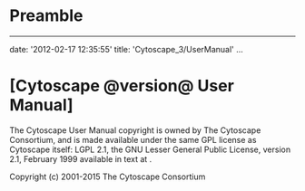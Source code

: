 Preamble
========


---
date: '2012-02-17 12:35:55'
title: 'Cytoscape\_3/UserManual'
...

<a name="TitlePage"></a>
[Cytoscape @version@ User Manual] 
====================================================================================================================

The Cytoscape User Manual copyright is owned by The Cytoscape
Consortium, and is made available under the same GPL license as
Cytoscape itself: LGPL 2.1, the GNU Lesser General Public License,
version 2.1, February 1999 available in text at
[](http://www.gnu.org/licenses/lgpl-2.1.html).

Copyright (c) 2001-2015 The Cytoscape Consortium


